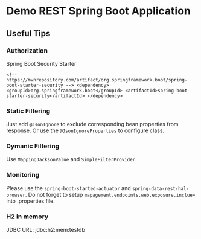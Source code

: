 # Demo REST Spring Boot Application

## Useful Tips
### Authorization
Spring Boot Security Starter

`<!-- https://mvnrepository.com/artifact/org.springframework.boot/spring-boot-starter-security -->
<dependency>
    <groupId>org.springframework.boot</groupId>
    <artifactId>spring-boot-starter-security</artifactId>
</dependency>`

### Static Filtering
Just add `@JsonIgnore` to exclude corresponding bean properties from response.
Or use the `@JsonIgnoreProperties` to configure class. 
### Dymanic Filtering
Use `MappingJacksonValue` and `SimpleFilterProvider`.

### Monitoring
Please use the `spring-boot-started-actuator` and `spring-data-rest-hal-browser`.
Do not forget to setup `mapagement.endpoints.web.exposure.inclue=` into .properties file.

### H2 in memory
JDBC URL: jdbc:h2:mem:testdb
